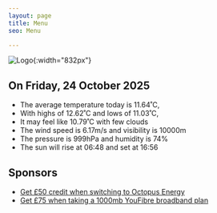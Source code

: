 ```yaml
---
layout: page
title: Menu
seo: Menu

---
```


![Logo](/images/logo.jpg){:width="832px"}

<!-- weather_marker starts -->
## On Friday, 24 October 2025

- The average temperature today is 11.64˚C,
- With highs of 12.62˚C and lows of 11.03˚C,
- It may feel like 10.79˚C with few clouds
- The wind speed is 6.17m/s and visibility is 10000m
- The pressure is 999hPa and humidity is 74%
- The sun will rise at 06:48 and set at 16:56

<!-- weather_marker ends -->

## Sponsors

- [Get £50 credit when switching to Octopus Energy](https://bit.ly/3oD1nnS)
- [Get £75 when taking a 1000mb YouFibre broadband plan](https://aklam.io/91zWhU?)
